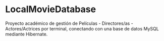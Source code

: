 # LocalMovieDatabase
Proyecto académico de gestión de Películas - Directores/as - Actores/Actrices por terminal, conectando con una base de datos MySQL mediante Hibernate.
